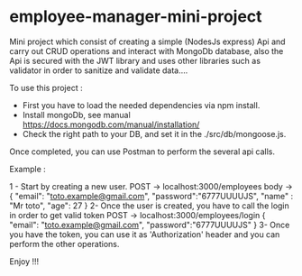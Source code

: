 # employee-manager-mini-project
Mini project which consist of creating a simple (NodesJs express) Api and carry out CRUD operations and interact with MongoDb database, also the Api is secured with the JWT library and uses other libraries such as validator in order to sanitize and validate data....

To use this project :
- First you have to load the needed dependencies via npm install.
- Install mongoDb, see manual https://docs.mongodb.com/manual/installation/
- Check the right path to your DB, and set it in the ./src/db/mongoose.js.

Once completed, you can use Postman to perform the several api calls.

Example : 

1 - Start by creating a new user.
POST -> localhost:3000/employees
body -> 
{
	"email": "toto.example@gmail.com",
	"password":"6777UUUUJS",
	"name" : "Mr toto",
	"age": 27
}
2- Once the user is created, you have to call the login in order to get valid token
POST -> localhost:3000/employees/login
{
  "email": "toto.example@gmail.com",
	"password":"6777UUUUJS"
}
3- Once you have the token, you can use it as 'Authorization' header and you can perform the other operations.

Enjoy !!!
